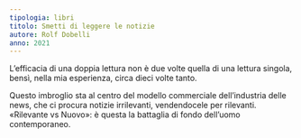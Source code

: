 ```yaml
---
tipologia: libri
titolo: Smetti di leggere le notizie
autore: Rolf Dobelli
anno: 2021
---
```


L’efficacia di una doppia lettura non è due volte quella di una lettura singola, bensì, nella mia esperienza, circa dieci volte tanto.

Questo imbroglio sta al centro del modello commerciale dell’industria delle news, che ci procura notizie irrilevanti, vendendocele per rilevanti. «Rilevante vs Nuovo»: è questa la battaglia di fondo dell’uomo contemporaneo.
